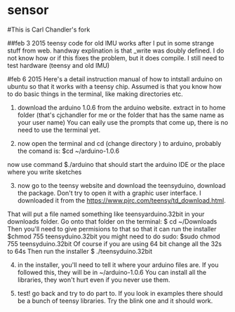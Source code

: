 # sensor

#This is Carl Chandler's fork

##feb 3 2015 
teensy code for old IMU works after I put in some strange stuff from web. handway explination is that _write was doubly defined. I do not know how or if this fixes the problem, but it does compile. I still need to test hardware (teensy and old IMU) 

#feb 6 2015 
Here's a detail instruction manual of how to intstall arduino on ubuntu so that it works with a teensy chip. Assumed is that you know how to do basic things in the terminal, like making directories etc. 

1) download the arduino 1.0.6 from the arduino website. extract in to home folder (that's cjchandler for me or the folder that has the same name as your user name) You can eaily use the prompts that come up, there is no need to use the terminal yet. 

2) now open the terminal and cd (change directory ) to arduino, probably the comand is: $cd ~/arduino-1.0.6 

now use command $./arduino 
that should start the arduino IDE or the place where you write sketches

3) now go to the teensy website and download the teensyduino, download the package. Don't try to open it with a graphic user interface. I downloaded it from the https://www.pjrc.com/teensy/td_download.html. 

That will put a file named something like teensyarduino.32bit in your downloads folder. Go onto that folder on the terminal:
$ cd ~/Downloads 
Then you'll need to give permisions to that so that it can run the installer
$chmod 755 teensyduino.32bit
you might need to do sudo: 
$sudo chmod 755 teensyduino.32bit
Of course if you are using 64 bit change all the 32s to 64s
Then run the installer
$ ./teensyduino.32bit

4) in the installer, you'll need to tell it where your arduino files are. If you followed this, they will be in ~/arduino-1.0.6
You can install all the libraries, they won't hurt even if you never use them. 

5) test! go back and try to do part to. If you look in examples there should be a bunch of teensy libraries. Try the blink one and it should work. 